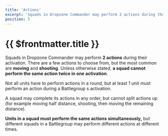 ```yaml
---
title: 'Actions'
excerpt: 'Squads in Dropzone Commander may perform 2 actions during their activation.'
position: 5
---
```


# {{ $frontmatter.title }}
Squads in Dropzone Commander may perform **2 actions** during their activation. There are a few actions to choose from, but the most common are **moving** and **shooting**. Unless otherwise stated, **a squad cannot perform the same action twice in one activation**.

Not all units have to perform actions in a round, but at least 1 unit must perform an action during a Battlegroup s activation.

A squad may complete its actions in any order, but cannot split actions up (for example moving half distance, shooting, then moving the remaining distance).

**Units in a squad must perform the same actions simultaneously,** but different squads in a Battlegroup may perform different actions at different times.
